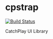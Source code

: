 # cpstrap
[![Build Status](https://travis-ci.org/ap311036/cpstrap.svg?branch=master)](https://travis-ci.org/ap311036/cpstrap)

CatchPlay UI Library
